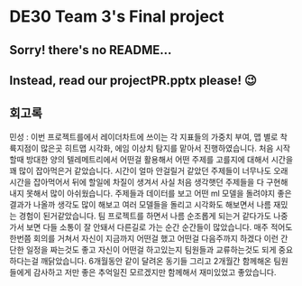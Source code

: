 # DE30 Team 3's Final project
## Sorry! there's no README...
## Instead, read our projectPR.pptx please! 😉


## 회고록
민성 : 이번 프로젝트를에서 레이더차트에 쓰이는 각 지표들의 가중치 부여, 맵 별로 착륙지점이 많은곳 히트맵 시각화, 에임 이상치 탐지를 맡아서 진행하였습니다. 처음 시작할때 방대한 양의 텔레메트리에서 어떤걸 활용해서 어떤 주제를 고를지에 대해서 시간을 꽤 많이 잡아먹은거 같았습니다. 시간이 얼마 안걸릴거 같았던 주제들이 너무나도 오래 시간을 잡아먹어서 뒤에 할일에 차질이 생겨서 사실 처음 생각햇던 주제들을 다 구현해 내지 못해서 많이 아쉬웠습니다. 
주제들과 데이터를 보고 어떤 ml 모델을 돌려야지 좋은 결과가 나올까 생각도 많이 해보고 여러 모델들을 돌리고 시각화도 해보면서 나름 재밌는 경험이 된거같았습니다. 
팀 프로젝트를 하면서 나름 순조롭게 되는거 같다가도 나중가서 보면 다들 소통이 잘 안돼서 다른길로 가는 순간 순간들이 많았습니다. 매주 적어도 한번쯤 회의를 거쳐서 자신이 지금까지 어떤걸 했고 어떤걸 다음주까지 하겠다 이런 간단한 일정을 짜는것도 좋고 자신이 어떤걸 하고있는지 팀원들과 교류하는것도 되게 중요하다는걸 깨닭았습니다.
6개월동안 같이 달려온 동기들 그리고 2개월간 함께해온 팀원들에게 감사하고 저만 좋은 추억일진 모르겠지만 함께해서 재미있었고 좋았습니다.
